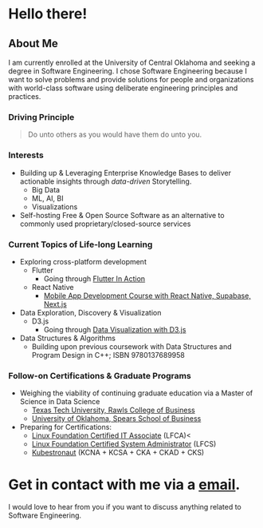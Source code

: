 # Hello there!

## About Me
I am currently enrolled at the University of Central Oklahoma and seeking a degree in Software Engineering. I chose Software Engineering because I want to solve problems and provide solutions for people and organizations with world-class software using deliberate engineering principles and practices.<br/>

### Driving Principle
> Do unto others as you would have them do unto you.<br/>

### Interests
- Building up & Leveraging Enterprise Knowledge Bases to deliver actionable insights through _data-driven_ Storytelling.<br/>
  - Big Data<br/>
  - ML, AI, BI<br/>
  - Visualizations<br/>
- Self-hosting Free & Open Source Software as an alternative to commonly used proprietary/closed-source services<br/>

### Current Topics of Life-long Learning<br/>
- Exploring cross-platform development<br/>
  - Flutter<br/>
    - Going through [Flutter In Action](https://www.manning.com/books/flutter-in-action)
  - React Native
    - [Mobile App Development Course with React Native, Supabase, Next.js](https://www.freecodecamp.org/news/mobile-app-development-course-with-react-native-supabase-nextjs/)<br/>
- Data Exploration, Discovery & Visualization
  - D3.js
    - Going through [Data Visualization with D3.js](https://www.freecodecamp.org/news/data-visualizatoin-with-d3/)
- Data Structures & Algorithms
  - Building upon previous coursework with Data Structures and Program Design in C++; ISBN 9780137689958<br/>

### Follow-on Certifications & Graduate Programs
- Weighing the viability of continuing graduate education via a Master of Science in Data Science
  - [Texas Tech University, Rawls College of Business](https://www.depts.ttu.edu/rawlsbusiness/graduate/ms/datascience/)
  - [University of Oklahoma, Spears School of Business ](https://go.okstate.edu/graduate-academics/programs/masters/business-analytics-and-data-science-ms.html)
- Preparing for Certifications:
  - [Linux Foundation Certified IT Associate](https://training.linuxfoundation.org/certification/certified-it-associate/) (LFCA)<
  - [Linux Foundation Certified System Administrator](https://training.linuxfoundation.org/certification/linux-foundation-certified-sysadmin-lfcs/) (LFCS)
  - [Kubestronaut](https://training.linuxfoundation.org/certification/kubestronaut-bundle/) (KCNA + KCSA + CKA + CKAD + CKS)<br/>
  
# Get in contact with me via a [<ins>email</ins>](career@watchtower.slmail.me).
I would love to hear from you if you want to discuss anything related to Software Engineering.
